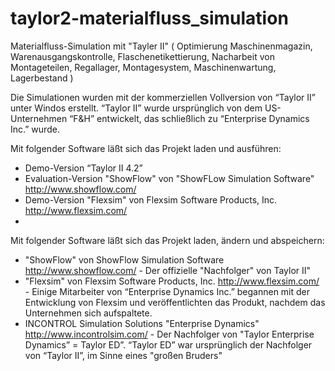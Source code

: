 # taylor2-materialfluss_simulation
Materialfluss-Simulation mit "Tayler II" ( Optimierung Maschinenmagazin, Warenausgangskontrolle, Flaschenetikettierung,  Nacharbeit von Montageteilen, Regallager, Montagesystem, Maschinenwartung, Lagerbestand )

Die Simulationen wurden mit der kommerziellen Vollversion von “Taylor II” unter Windos erstellt.
“Taylor II” wurde ursprünglich von dem US-Unternehmen “F&H” entwickelt, das schließlich zu “Enterprise Dynamics Inc.” wurde.

Mit folgender Software läßt sich das Projekt laden und ausführen:
- Demo-Version “Taylor II 4.2”
- Evaluation-Version "ShowFlow" von "ShowFLow Simulation Software" http://www.showflow.com/
- Demo-Version "Flexsim" von Flexsim Software Products, Inc. http://www.flexsim.com/
- 
Mit folgender Software läßt sich das Projekt laden, ändern und abspeichern:
- "ShowFlow" von ShowFlow Simulation Software http://www.showflow.com/ - Der offizielle "Nachfolger" von Taylor II"
- "Flexsim" von Flexsim Software Products, Inc. http://www.flexsim.com/ - Einige Mitarbeiter von “Enterprise Dynamics Inc.” begannen mit der Entwicklung von Flexsim und veröffentlichten das Produkt, nachdem das Unternehmen sich aufspaltete.
- INCONTROL Simulation Solutions "Enterprise Dynamics" http://www.incontrolsim.com/ - Der Nachfolger von "Taylor Enterprise Dynamics” = Taylor ED”. “Taylor ED” war ursprünglich der Nachfolger von “Taylor II”, im Sinne eines "großen Bruders"


